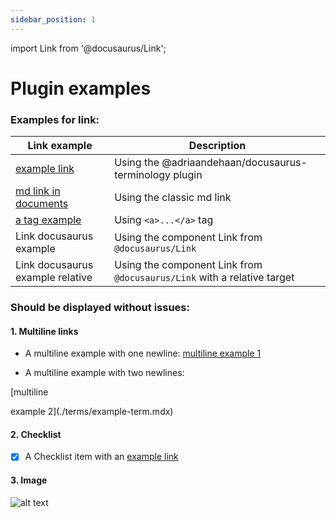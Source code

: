 ```yaml
---
sidebar_position: 1
---
```


import Link from '@docusaurus/Link';

# Plugin examples

### Examples for link:

| Link example                             | Description                                     |
|------------------------------------------|------------------------------------------|
|  [example link](./terms/example-term.mdx) | Using the @adriaandehaan/docusaurus-terminology plugin  |
|  [md link in documents](./tutorial-basics/congratulations) | Using the classic md link  |
|  <a href="https://www.example.com/">a tag example</a> | Using `<a>...</a>` tag  |
|  <Link to="https://www.example.com/">Link docusaurus example</Link> | Using the component Link from `@docusaurus/Link`  |
|  <Link to="./tutorial-basics/congratulations">Link docusaurus example relative</Link> | Using the component Link from `@docusaurus/Link` with a relative target  |


### Should be displayed without issues:

#### 1. Multiline links

* A multiline example with one newline:
[multiline
example 1](./terms/example-term.mdx)


* A multiline example with two newlines:

[multiline

example
2](./terms/example-term.mdx)

#### 2. Checklist

- [x] A Checklist item with an [example link](./terms/example-term.mdx)

#### 3. Image

![alt text](../static/img/docusaurus.png)

